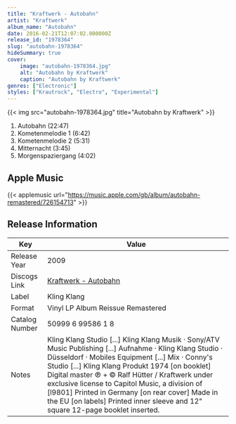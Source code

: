 ```yaml
---
title: "Kraftwerk - Autobahn"
artist: "Kraftwerk"
album_name: "Autobahn"
date: 2016-02-21T12:07:02.000000Z
release_id: "1978364"
slug: "autobahn-1978364"
hideSummary: true
cover:
    image: "autobahn-1978364.jpg"
    alt: "Autobahn by Kraftwerk"
    caption: "Autobahn by Kraftwerk"
genres: ["Electronic"]
styles: ["Krautrock", "Electro", "Experimental"]
---
```


{{< img src="autobahn-1978364.jpg" title="Autobahn by Kraftwerk" >}}

<!-- section break -->

1. Autobahn (22:47)
2. Kometenmelodie 1 (6:42)
3. Kometenmelodie 2 (5:31)
4. Mitternacht (3:45)
5. Morgenspaziergang (4:02)

<!-- section break -->




## Apple Music
{{< applemusic url="https://music.apple.com/gb/album/autobahn-remastered/726154713" >}}






## Release Information
|  Key           | Value                                                |
| ---------------| ---------------------------------------------------- |
| Release Year   | 2009                                   |
| Discogs Link   | [Kraftwerk - Autobahn](https://www.discogs.com/release/1978364-Kraftwerk-Autobahn) |
| Label          | Kling Klang |
| Format         | Vinyl LP Album Reissue Remastered |
| Catalog Number | 50999 6 99586 1 8 |
| Notes | Kling Klang Studio [...] Kling Klang Musik · Sony/ATV Music Publishing [...] Aufnahme · Kling Klang Studio · Düsseldorf · Mobiles Equipment [...] Mix · Conny's Studio [...] Kling Klang Produkt 1974  [on booklet]    Digital master ℗ + © Ralf Hütter / Kraftwerk under exclusive license to Capitol Music, a division of [l9801]  Printed in Germany  [on rear cover]    Made in the EU  [on labels]    Printed inner sleeve and 12" square 12-page booklet inserted. |